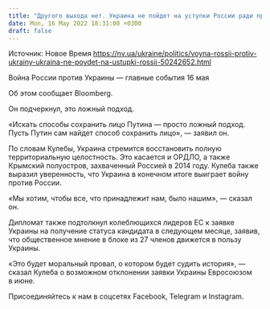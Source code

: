 ```yaml
---
title: "Другого выхода нет. Украина не пойдет на уступки России ради прекращения огня — Кулеба"
date: Mon, 16 May 2022 18:31:00 +0300
draft: false
---
```

Источник: Новое Время https://nv.ua/ukraine/politics/voyna-rossii-protiv-ukrainy-ukraina-ne-poydet-na-ustupki-rossii-50242652.html


Война России против Украины — главные события 16 мая

 Об этом сообщает Bloomberg.

Он подчеркнул, это ложный подход.

«Искать способы сохранить лицо Путина — просто ложный подход. Пусть Путин сам найдет способ сохранить лицо», — заявил он.

По словам Кулебы, Украина стремится восстановить полную территориальную целостность. Это касается и ОРДЛО, а также Крымский полуостров, захваченный Россией в 2014 году. Кулеба также выразил уверенность, что Украина в конечном итоге выиграет войну против России.

«Мы хотим, чтобы все, что принадлежит нам, было нашим», — сказал он.

Дипломат также подтолкнул колеблющихся лидеров ЕС к заявке Украины на получение статуса кандидата в следующем месяце, заявив, что общественное мнение в блоке из 27 членов движется в пользу Украины.

«Это будет моральный провал, о котором будет судить история», — сказал Кулеба о возможном отклонении заявки Украины Евросоюзом в июне.

Присоединяйтесь к нам в соцсетях Facebook, Telegram и Instagram.
